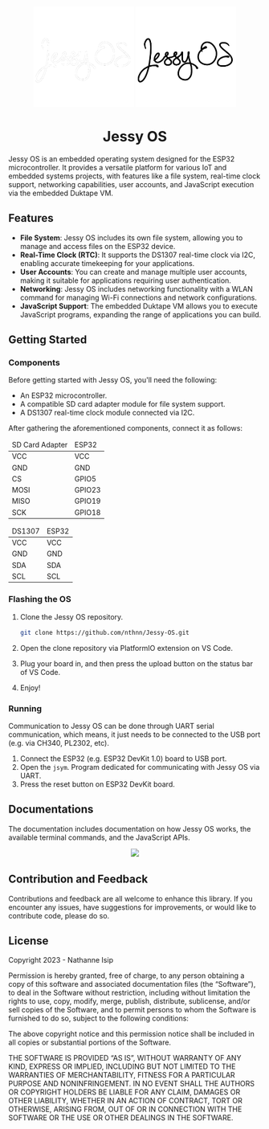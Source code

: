 <p align="center">
    <img src="assets/jessy_os_logo_dark.png#gh-dark-mode-only" width="200" />
    <img src="assets/jessy_os_logo_light.png#gh-light-mode-only" width="200" />
</p>
<h1 align="center">Jessy OS</h1>

Jessy OS is an embedded operating system designed for the ESP32 microcontroller. It provides a versatile platform for various IoT and embedded systems projects, with features like a file system, real-time clock support, networking capabilities, user accounts, and JavaScript execution via the embedded Duktape VM.

## Features

- **File System**: Jessy OS includes its own file system, allowing you to manage and access files on the ESP32 device.
- **Real-Time Clock (RTC)**: It supports the DS1307 real-time clock via I2C, enabling accurate timekeeping for your applications.
- **User Accounts**: You can create and manage multiple user accounts, making it suitable for applications requiring user authentication.
- **Networking**: Jessy OS includes networking functionality with a WLAN command for managing Wi-Fi connections and network configurations.
- **JavaScript Support**: The embedded Duktape VM allows you to execute JavaScript programs, expanding the range of applications you can build.

## Getting Started

### Components

Before getting started with Jessy OS, you'll need the following:

- An ESP32 microcontroller.
- A compatible SD card adapter module for file system support.
- A DS1307 real-time clock module connected via I2C.

After gathering the aforementioned components, connect it as follows:

<table align="center">
    <thead>
        <tr>
            <td>SD Card Adapter</td>
            <td>ESP32</td>
        </tr>
    </thead>
    <tbody>
        <tr>
            <td>VCC</td>
            <td>VCC</td>
        </tr>
        <tr>
            <td>GND</td>
            <td>GND</td>
        </tr>
        <tr>
            <td>CS</td>
            <td>GPIO5</td>
        </tr>
        <tr>
            <td>MOSI</td>
            <td>GPIO23</td>
        </tr>
        <tr>
            <td>MISO</td>
            <td>GPIO19</td>
        </tr>
        <tr>
            <td>SCK</td>
            <td>GPIO18</td>
        </tr>
    </tbody>
</table>

<table align="center">
    <thead>
        <tr>
            <td>DS1307</td>
            <td>ESP32</td>
        </tr>
    </thead>
    <tbody>
        <tr>
            <td>VCC</td>
            <td>VCC</td>
        </tr>
        <tr>
            <td>GND</td>
            <td>GND</td>
        </tr>
        <tr>
            <td>SDA</td>
            <td>SDA</td>
        </tr>
        <tr>
            <td>SCL</td>
            <td>SCL</td>
        </tr>
    </tbody>
</table>

### Flashing the OS

1. Clone the Jessy OS repository.

    ```bash
    git clone https://github.com/nthnn/Jessy-OS.git
    ```

2. Open the clone repository via PlatformIO extension on VS Code.
3. Plug your board in, and then press the upload button on the status bar of VS Code.
4. Enjoy!

### Running

Communication to Jessy OS can be done through UART serial communication, which means, it just needs to be connected to the USB port (e.g. via CH340, PL2302, etc).

1. Connect the ESP32 (e.g. ESP32 DevKit 1.0) board to USB port.
2. Open the `jsym`. Program dedicated for communicating with Jessy OS via UART.
3. Press the reset button on ESP32 DevKit board.

## Documentations

The documentation includes documentation on how Jessy OS works, the available terminal commands, and the JavaScript APIs.

<p align="center">
	<a href="https://brillo-8.vercel.app/"><img src="https://img.shields.io/badge/Jessy%20OS%20Docs-007ec6?style=for-the-badge&logoColor=white&logo=Vercel" /></a>
</p>

## Contribution and Feedback

Contributions and feedback are all welcome to enhance this library. If you encounter any issues, have suggestions for improvements, or would like to contribute code, please do so.

## License

Copyright 2023 - Nathanne Isip

Permission is hereby granted, free of charge, to any person obtaining a copy of this software and associated documentation files (the “Software”), to deal in the Software without restriction, including without limitation the rights to use, copy, modify, merge, publish, distribute, sublicense, and/or sell copies of the Software, and to permit persons to whom the Software is furnished to do so, subject to the following conditions:

The above copyright notice and this permission notice shall be included in all copies or substantial portions of the Software.

THE SOFTWARE IS PROVIDED “AS IS”, WITHOUT WARRANTY OF ANY KIND, EXPRESS OR IMPLIED, INCLUDING BUT NOT LIMITED TO THE WARRANTIES OF MERCHANTABILITY, FITNESS FOR A PARTICULAR PURPOSE AND NONINFRINGEMENT. IN NO EVENT SHALL THE AUTHORS OR COPYRIGHT HOLDERS BE LIABLE FOR ANY CLAIM, DAMAGES OR OTHER LIABILITY, WHETHER IN AN ACTION OF CONTRACT, TORT OR OTHERWISE, ARISING FROM, OUT OF OR IN CONNECTION WITH THE SOFTWARE OR THE USE OR OTHER DEALINGS IN THE SOFTWARE.